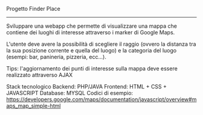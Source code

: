 Progetto Finder Place

************

Sviluppare una webapp che permette di visualizzare una mappa che contiene dei luoghi di interesse attraverso i marker di Google Maps. 

L'utente deve avere la possibilità di scegliere il raggio (ovvero la distanza tra la sua posizione corrente e quella del luogo) e la categoria del luogo
(esempi: bar, panineria, pizzeria, ecc...).

Tips: l'aggiornamento dei punti di interesse sulla mappa deve essere realizzato attraverso AJAX

Stack tecnologico
Backend: PHP/JAVA
Frontend: HTML + CSS + JAVASCRIPT
Database: MYSQL
Codici di esempio:
https://developers.google.com/maps/documentation/javascript/overview#maps_map_simple-html
